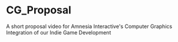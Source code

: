 # CG_Proposal
A short proposal video for Amnesia Interactive's Computer Graphics Integration of our Indie Game Development

